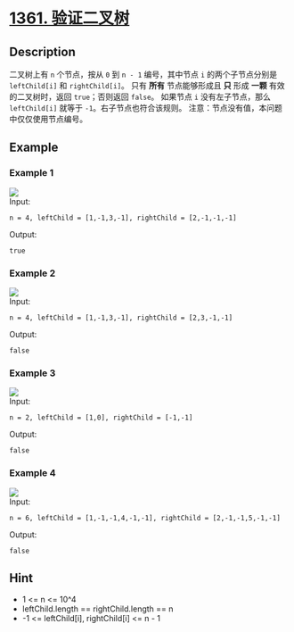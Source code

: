 # [1361. 验证二叉树](https://leetcode-cn.com/problems/validate-binary-tree-nodes/)
## Description
二叉树上有 `n` 个节点，按从 `0` 到 `n - 1` 编号，其中节点 `i` 的两个子节点分别是 `leftChild[i]` 和 `rightChild[i]`。
只有 **所有** 节点能够形成且 **只** 形成 **一颗** 有效的二叉树时，返回 `true`；否则返回 `false`。
如果节点 `i` 没有左子节点，那么 `leftChild[i]` 就等于 `-1`。右子节点也符合该规则。
注意：节点没有值，本问题中仅仅使用节点编号。
## Example
### Example 1
![](https://assets.leetcode.com/uploads/2019/08/23/1503_ex1.png)  
Input:  
```
n = 4, leftChild = [1,-1,3,-1], rightChild = [2,-1,-1,-1]
```
Output:
```
true
```
### Example 2
![](https://assets.leetcode.com/uploads/2019/08/23/1503_ex2.png)  
Input:  
```
n = 4, leftChild = [1,-1,3,-1], rightChild = [2,3,-1,-1]
```
Output:
```
false
```
### Example 3
![](https://assets.leetcode.com/uploads/2019/08/23/1503_ex3.png)  
Input:  
```
n = 2, leftChild = [1,0], rightChild = [-1,-1]
```
Output:
```
false
```
### Example 4
![](https://assets.leetcode.com/uploads/2019/08/23/1503_ex4.png)  
Input:  
```
n = 6, leftChild = [1,-1,-1,4,-1,-1], rightChild = [2,-1,-1,5,-1,-1]
```
Output:
```
false
```
## Hint
- 1 <= n <= 10^4
- leftChild.length == rightChild.length == n
- -1 <= leftChild[i], rightChild[i] <= n - 1
